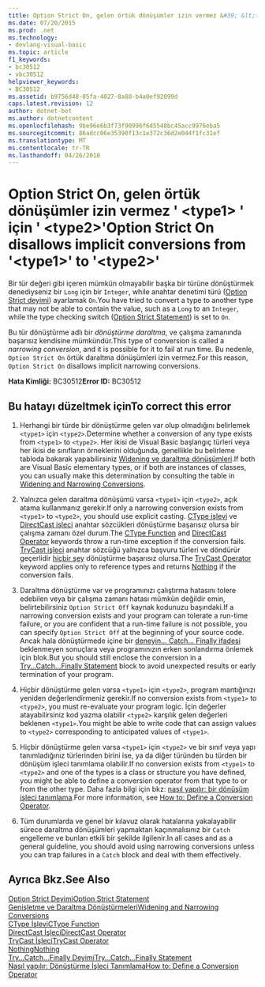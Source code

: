 ```yaml
---
title: Option Strict On, gelen örtük dönüşümler izin vermez &#39; &lt;type1&gt; &#39; için &#39; &lt;type2&gt;&#39;
ms.date: 07/20/2015
ms.prod: .net
ms.technology:
- devlang-visual-basic
ms.topic: article
f1_keywords:
- bc30512
- vbc30512
helpviewer_keywords:
- BC30512
ms.assetid: b9756d48-05fa-4027-8a80-b4a0ef92099d
caps.latest.revision: 12
author: dotnet-bot
ms.author: dotnetcontent
ms.openlocfilehash: 9be96e6b3f73f90996f6d5548bc45acc9976eba5
ms.sourcegitcommit: 86adcc06e35390f13c1e372c36d2e044f1fc31ef
ms.translationtype: MT
ms.contentlocale: tr-TR
ms.lasthandoff: 04/26/2018
---
```

# <a name="option-strict-on-disallows-implicit-conversions-from-39lttype1gt39-to-39lttype2gt39"></a><span data-ttu-id="2587e-102">Option Strict On, gelen örtük dönüşümler izin vermez &#39; &lt;type1&gt; &#39; için &#39; &lt;type2&gt;&#39;</span><span class="sxs-lookup"><span data-stu-id="2587e-102">Option Strict On disallows implicit conversions from &#39;&lt;type1&gt;&#39; to &#39;&lt;type2&gt;&#39;</span></span>
<span data-ttu-id="2587e-103">Bir tür değeri gibi içeren mümkün olmayabilir başka bir türüne dönüştürmek denediyseniz bir `Long` için bir `Integer`, while anahtar denetimi türü ([Option Strict deyimi](../../visual-basic/language-reference/statements/option-strict-statement.md)) ayarlamak `On`.</span><span class="sxs-lookup"><span data-stu-id="2587e-103">You have tried to convert a type to another type that may not be able to contain the value, such as a `Long` to an `Integer`, while the type checking switch ([Option Strict Statement](../../visual-basic/language-reference/statements/option-strict-statement.md)) is set to `On`.</span></span>  
  
 <span data-ttu-id="2587e-104">Bu tür dönüştürme adlı bir *dönüştürme daraltma*, ve çalışma zamanında başarısız kendisine mümkündür.</span><span class="sxs-lookup"><span data-stu-id="2587e-104">This type of conversion is called a *narrowing conversion*, and it is possible for it to fail at run time.</span></span> <span data-ttu-id="2587e-105">Bu nedenle, `Option Strict On` örtük daraltma dönüşümleri izin vermez.</span><span class="sxs-lookup"><span data-stu-id="2587e-105">For this reason, `Option Strict On` disallows implicit narrowing conversions.</span></span>  
  
 <span data-ttu-id="2587e-106">**Hata Kimliği:** BC30512</span><span class="sxs-lookup"><span data-stu-id="2587e-106">**Error ID:** BC30512</span></span>  
  
## <a name="to-correct-this-error"></a><span data-ttu-id="2587e-107">Bu hatayı düzeltmek için</span><span class="sxs-lookup"><span data-stu-id="2587e-107">To correct this error</span></span>  
  
1.  <span data-ttu-id="2587e-108">Herhangi bir türde bir dönüştürme gelen var olup olmadığını belirlemek `<type1>` için `<type2>`.</span><span class="sxs-lookup"><span data-stu-id="2587e-108">Determine whether a conversion of any type exists from `<type1>` to `<type2>`.</span></span> <span data-ttu-id="2587e-109">Her ikisi de Visual Basic başlangıç türleri veya her ikisi de sınıfların örneklerini olduğunda, genellikle bu belirleme tabloda bakarak yapabilirsiniz [Widening ve daraltma dönüşümleri](../../visual-basic/programming-guide/language-features/data-types/widening-and-narrowing-conversions.md).</span><span class="sxs-lookup"><span data-stu-id="2587e-109">If both are Visual Basic elementary types, or if both are instances of classes, you can usually make this determination by consulting the table in [Widening and Narrowing Conversions](../../visual-basic/programming-guide/language-features/data-types/widening-and-narrowing-conversions.md).</span></span>  
  
2.  <span data-ttu-id="2587e-110">Yalnızca gelen daraltma dönüşümü varsa `<type1>` için `<type2>`, açık atama kullanmanız gerekir.</span><span class="sxs-lookup"><span data-stu-id="2587e-110">If only a narrowing conversion exists from `<type1>` to `<type2>`, you should use explicit casting.</span></span> <span data-ttu-id="2587e-111">[CType işlevi](../../visual-basic/language-reference/functions/ctype-function.md) ve [DirectCast işleci](../../visual-basic/language-reference/operators/directcast-operator.md) anahtar sözcükleri dönüştürme başarısız olursa bir çalışma zamanı özel durum.</span><span class="sxs-lookup"><span data-stu-id="2587e-111">The [CType Function](../../visual-basic/language-reference/functions/ctype-function.md) and [DirectCast Operator](../../visual-basic/language-reference/operators/directcast-operator.md) keywords throw a run-time exception if the conversion fails.</span></span> <span data-ttu-id="2587e-112">[TryCast işleci](../../visual-basic/language-reference/operators/trycast-operator.md) anahtar sözcüğü yalnızca başvuru türleri ve döndürür geçerlidir [hiçbir şey](../../visual-basic/language-reference/nothing.md) dönüştürme başarısız olursa.</span><span class="sxs-lookup"><span data-stu-id="2587e-112">The [TryCast Operator](../../visual-basic/language-reference/operators/trycast-operator.md) keyword applies only to reference types and returns [Nothing](../../visual-basic/language-reference/nothing.md) if the conversion fails.</span></span>  
  
3.  <span data-ttu-id="2587e-113">Daraltma dönüştürme var ve programınızı çalıştırma hatasını tolere edebilen veya bir çalışma zamanı hatası mümkün değildir emin, belirtebilirsiniz `Option Strict Off` kaynak kodunuzu başındaki.</span><span class="sxs-lookup"><span data-stu-id="2587e-113">If a narrowing conversion exists and your program can tolerate a run-time failure, or you are confident that a run-time failure is not possible, you can specify `Option Strict Off` at the beginning of your source code.</span></span> <span data-ttu-id="2587e-114">Ancak hala dönüştürmede içine bir [deneyin... Catch... Finally ifadesi](../../visual-basic/language-reference/statements/try-catch-finally-statement.md) beklenmeyen sonuçlara veya programınızın erken sonlandırma önlemek için blok.</span><span class="sxs-lookup"><span data-stu-id="2587e-114">But you should still enclose the conversion in a [Try...Catch...Finally Statement](../../visual-basic/language-reference/statements/try-catch-finally-statement.md) block to avoid unexpected results or early termination of your program.</span></span>  
  
4.  <span data-ttu-id="2587e-115">Hiçbir dönüştürme gelen varsa `<type1>` için `<type2>`, program mantığınızı yeniden değerlendirmeniz gerekir.</span><span class="sxs-lookup"><span data-stu-id="2587e-115">If no conversion exists from `<type1>` to `<type2>`, you must re-evaluate your program logic.</span></span> <span data-ttu-id="2587e-116">İçin değerler atayabilirsiniz kod yazma olabilir `<type2>` karşılık gelen değerleri beklenen `<type1>`.</span><span class="sxs-lookup"><span data-stu-id="2587e-116">You might be able to write code that can assign values to `<type2>` corresponding to anticipated values of `<type1>`.</span></span>  
  
5.  <span data-ttu-id="2587e-117">Hiçbir dönüştürme gelen varsa `<type1>` için `<type2>` ve bir sınıf veya yapı tanımladığınız türlerinden birini ise, ya da diğer türünden bu türden bir dönüşüm işleci tanımlama olabilir.</span><span class="sxs-lookup"><span data-stu-id="2587e-117">If no conversion exists from `<type1>` to `<type2>` and one of the types is a class or structure you have defined, you might be able to define a conversion operator from that type to or from the other type.</span></span> <span data-ttu-id="2587e-118">Daha fazla bilgi için bkz: [nasıl yapılır: bir dönüşüm işleci tanımlama](../../visual-basic/programming-guide/language-features/procedures/how-to-define-a-conversion-operator.md).</span><span class="sxs-lookup"><span data-stu-id="2587e-118">For more information, see [How to: Define a Conversion Operator](../../visual-basic/programming-guide/language-features/procedures/how-to-define-a-conversion-operator.md).</span></span>  
  
6.  <span data-ttu-id="2587e-119">Tüm durumlarda ve genel bir kılavuz olarak hatalarına yakalayabilir sürece daraltma dönüşümleri yapmaktan kaçınmalısınız bir `Catch` engelleme ve bunları etkili bir şekilde ilgilenir.</span><span class="sxs-lookup"><span data-stu-id="2587e-119">In all cases and as a general guideline, you should avoid using narrowing conversions unless you can trap failures in a `Catch` block and deal with them effectively.</span></span>  
  
## <a name="see-also"></a><span data-ttu-id="2587e-120">Ayrıca Bkz.</span><span class="sxs-lookup"><span data-stu-id="2587e-120">See Also</span></span>  
 [<span data-ttu-id="2587e-121">Option Strict Deyimi</span><span class="sxs-lookup"><span data-stu-id="2587e-121">Option Strict Statement</span></span>](../../visual-basic/language-reference/statements/option-strict-statement.md)  
 [<span data-ttu-id="2587e-122">Genişletme ve Daraltma Dönüştürmeleri</span><span class="sxs-lookup"><span data-stu-id="2587e-122">Widening and Narrowing Conversions</span></span>](../../visual-basic/programming-guide/language-features/data-types/widening-and-narrowing-conversions.md)  
 [<span data-ttu-id="2587e-123">CType İşlevi</span><span class="sxs-lookup"><span data-stu-id="2587e-123">CType Function</span></span>](../../visual-basic/language-reference/functions/ctype-function.md)  
 [<span data-ttu-id="2587e-124">DirectCast İşleci</span><span class="sxs-lookup"><span data-stu-id="2587e-124">DirectCast Operator</span></span>](../../visual-basic/language-reference/operators/directcast-operator.md)  
 [<span data-ttu-id="2587e-125">TryCast İşleci</span><span class="sxs-lookup"><span data-stu-id="2587e-125">TryCast Operator</span></span>](../../visual-basic/language-reference/operators/trycast-operator.md)  
 [<span data-ttu-id="2587e-126">Nothing</span><span class="sxs-lookup"><span data-stu-id="2587e-126">Nothing</span></span>](../../visual-basic/language-reference/nothing.md)  
 [<span data-ttu-id="2587e-127">Try...Catch...Finally Deyimi</span><span class="sxs-lookup"><span data-stu-id="2587e-127">Try...Catch...Finally Statement</span></span>](../../visual-basic/language-reference/statements/try-catch-finally-statement.md)  
 [<span data-ttu-id="2587e-128">Nasıl yapılır: Dönüştürme İşleci Tanımlama</span><span class="sxs-lookup"><span data-stu-id="2587e-128">How to: Define a Conversion Operator</span></span>](../../visual-basic/programming-guide/language-features/procedures/how-to-define-a-conversion-operator.md)
